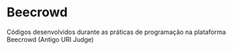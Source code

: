 # Beecrowd
Códigos desenvolvidos durante as práticas de programação na plataforma Beecrowd (Antigo URI Judge)
